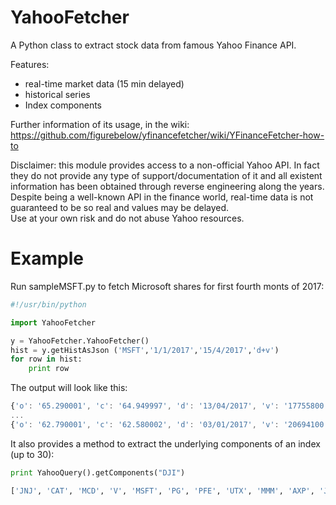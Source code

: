 YahooFetcher
===============

A Python class to extract stock data from famous Yahoo Finance API.

Features:
  * real-time market data (15 min delayed)
  * historical series
  * Index components

Further information of its usage, in the wiki:
https://github.com/figurebelow/yfinancefetcher/wiki/YFinanceFetcher-how-to

Disclaimer:
this module provides access to a non-official Yahoo API. In fact they do not provide any type of support/documentation
of it and all existent information has been obtained through reverse engineering along the years. <br>
Despite being a well-known API in the finance world, real-time data is not guaranteed to be so real and values may be delayed.<br>
Use at your own risk and do not abuse Yahoo resources.

Example
=======
Run sampleMSFT.py to fetch Microsoft shares for first fourth monts of 2017:
```python
#!/usr/bin/python

import YahooFetcher

y = YahooFetcher.YahooFetcher()
hist = y.getHistAsJson ('MSFT','1/1/2017','15/4/2017','d+v')
for row in hist:
    print row
```
The output will look like this:
```javascript
{'o': '65.290001', 'c': '64.949997', 'd': '13/04/2017', 'v': '17755800', 'dv': 0, 'h': '65.860001', 'ac': '64.949997', 'l': '64.949997', 'sym': 'MSFT'}
...
{'o': '62.790001', 'c': '62.580002', 'd': '03/01/2017', 'v': '20694100', 'dv': 0, 'h': '62.84', 'ac': '62.202897', 'l': '62.130001', 'sym': 'MSFT'}

```

It also provides a method to extract the underlying components of an index (up to 30):
```python
print YahooQuery().getComponents("DJI")

['JNJ', 'CAT', 'MCD', 'V', 'MSFT', 'PG', 'PFE', 'UTX', 'MMM', 'AXP', 'JPM', 'VZ', 'INTC', 'BA', 'GE', 'HD', 'GS', 'DIS', 'IBM', 'AAPL', 'UNH', 'XOM', 'WMT', 'KO', 'TRV', 'DD', 'NKE', 'MRK', 'CSCO', 'CVX']
```
